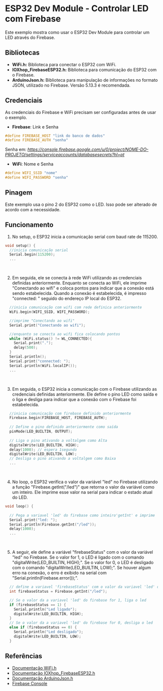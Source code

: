 # ESP32 Dev Module - Controlar LED com Firebase
Este exemplo mostra como usar o ESP32 Dev Module para controlar um LED através do Firebase.

## Bibliotecas
* **WiFi.h:** Biblioteca para conectar o ESP32 com WiFi.
* **IOXhop_FirebaseESP32.h:** Biblioteca para comunicação do ESP32 com o Firebase.
* **ArduinoJson.h:** Biblioteca para manipulação de informações no formato JSON, utilizado no Firebase. Versão 5.13.3 é recomendada.

## Credenciais
As credenciais do Firebase e WiFi precisam ser configuradas antes de usar o exemplo.

* **Firebase**: Link e Senha
```c++
#define FIREBASE_HOST "link do banco de dados"
#define FIREBASE_AUTH "senha"
```
Senha em: _https://console.firebase.google.com/u/0/project/NOME-DO-PROJETO/settings/serviceaccounts/databasesecrets?hl=pt_

* **WiFi**: Nome e Senha
```c++
#define WIFI_SSID "nome"
#define WIFI_PASSWORD "senha"
```

## Pinagem
Este exemplo usa o pino 2 do ESP32 como o LED. Isso pode ser alterado de acordo com a necessidade.

## Funcionamento
1. No setup, o ESP32 inicia a comunicação serial com baud rate de 115200.
```c++
void setup() {
  //inicia comunicação serial
  Serial.begin(115200);   
  ...
```
<br>

2. Em seguida, ele se conecta à rede WiFi utilizando as credenciais definidas anteriormente. Enquanto se conecta ao WiFi, ele imprime "Conectando ao wifi" e coloca pontos para indicar que a conexão está sendo estabelecida. Quando a conexão é estabelecida, é impresso "connected: " seguido do endereço IP local do ESP32.
```c++
  //inicia comunicação com wifi com rede definica anteriormente
  WiFi.begin(WIFI_SSID, WIFI_PASSWORD);     

  //imprime "Conectando ao wifi"
  Serial.print("Conectando ao wifi");    

  //enquanto se conecta ao wifi fica colocando pontos   
  while (WiFi.status() != WL_CONNECTED){    
    Serial.print(".");
    delay(500);
  }
  Serial.println();
  Serial.print("connected: ");
  Serial.println(WiFi.localIP());
  ...
```
<br>

3. Em seguida, o ESP32 inicia a comunicação com o Firebase utilizando as credenciais definidas anteriormente. Ele define o pino LED como saída e o liga e desliga para indicar que a conexão com o Firebase foi estabelecida.
```c++
  //inicia comunicação com firebase definido anteriormente
  Firebase.begin(FIREBASE_HOST, FIREBASE_AUTH); 
  
  // Define o pino definido anteriormente como saída
  pinMode(LED_BUILTIN, OUTPUT); 
  
  // Liga o pino ativando a voltalgem como Alta
  digitalWrite(LED_BUILTIN, HIGH);  
  delay(1000); // espera 1segundo
  digitalWrite(LED_BUILTIN, LOW);  
  // Desliga o pino ativando a voltalgem como Baixa
  ...
```
<br>

4. No loop, o ESP32 verifica o valor da variável "led" no Firebase utilizando a função "Firebase.getInt("/led")" que retorna o valor da variável como um inteiro. Ele imprime esse valor na serial para indicar o estado atual do LED.
```c++
void loop() {
  
  // Pega a variavel 'led' do firebase como inteiro'getInt' e imprime
  Serial.print("led: ");
  Serial.println(Firebase.getInt("/led")); 
  delay(1000);
  ...
 ``` 
<br>

5. A seguir, ele define a variável "firebaseStatus" com o valor da variável "led" no Firebase. Se o valor for 1, o LED é ligado com o comando "digitalWrite(LED_BUILTIN, HIGH);". Se o valor for 0, o LED é desligado com o comando "digitalWrite(LED_BUILTIN, LOW);". Se houver algum erro na conexão, o erro é exibido na serial com "Serial.println(Firebase.error());".

```c++
  // define a variavel 'firebaseStatus' com o valor da variavel 'led' do firebase
  int firebaseStatus = Firebase.getInt("/led"); 

  // Se o valor da a variavel 'led' do firebase for 1, liga o led
  if (firebaseStatus == 1) {
    Serial.println("Led ligado");
    digitalWrite(LED_BUILTIN, HIGH);  
  } 
  // Se o valor da a variavel 'led' do firebase for 0, desliga o led
  else if (firebaseStatus == 0) {
    Serial.println("Led desligado");
    digitalWrite(LED_BUILTIN, LOW);  
  }
```

## Referências
- [Documentação WiFi.h](https://arduino-esp32.readthedocs.io/en/latest/esp32/api-reference/wifi/WiFi.html)
- [Documentação IOXhop_FirebaseESP32.h](https://github.com/IOXhop/IOXhop_FirebaseESP32)
- [Documentação ArduinoJson.h](https://arduinojson.org/)
- [Firebase Console](https://console.firebase.google.com/)
